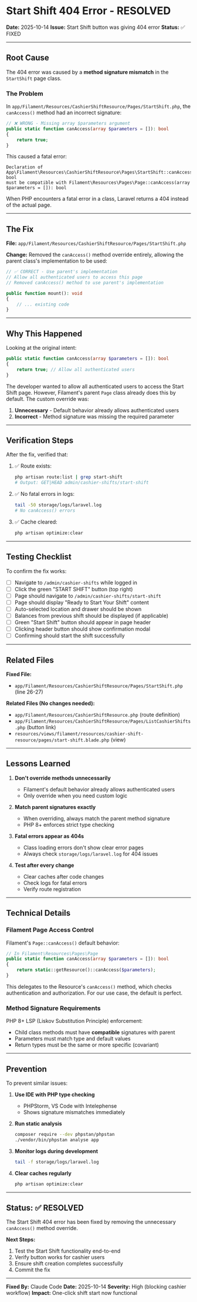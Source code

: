 # Start Shift 404 Error - RESOLVED

**Date:** 2025-10-14
**Issue:** Start Shift button was giving 404 error
**Status:** ✅ FIXED

---

## Root Cause

The 404 error was caused by a **method signature mismatch** in the `StartShift` page class.

### The Problem

In `app/Filament/Resources/CashierShiftResource/Pages/StartShift.php`, the `canAccess()` method had an incorrect signature:

```php
// ❌ WRONG - Missing array $parameters argument
public static function canAccess(array $parameters = []): bool
{
    return true;
}
```

This caused a fatal error:
```
Declaration of App\Filament\Resources\CashierShiftResource\Pages\StartShift::canAccess(): bool
must be compatible with Filament\Resources\Pages\Page::canAccess(array $parameters = []): bool
```

When PHP encounters a fatal error in a class, Laravel returns a 404 instead of the actual page.

---

## The Fix

**File:** `app/Filament/Resources/CashierShiftResource/Pages/StartShift.php`

**Change:**
Removed the `canAccess()` method override entirely, allowing the parent class's implementation to be used:

```php
// ✅ CORRECT - Use parent's implementation
// Allow all authenticated users to access this page
// Removed canAccess() method to use parent's implementation

public function mount(): void
{
    // ... existing code
}
```

---

## Why This Happened

Looking at the original intent:
```php
public static function canAccess(array $parameters = []): bool
{
    return true; // Allow all authenticated users
}
```

The developer wanted to allow all authenticated users to access the Start Shift page. However, Filament's parent `Page` class already does this by default. The custom override was:

1. **Unnecessary** - Default behavior already allows authenticated users
2. **Incorrect** - Method signature was missing the required parameter

---

## Verification Steps

After the fix, verified that:

1. ✅ Route exists:
   ```bash
   php artisan route:list | grep start-shift
   # Output: GET|HEAD admin/cashier-shifts/start-shift
   ```

2. ✅ No fatal errors in logs:
   ```bash
   tail -50 storage/logs/laravel.log
   # No canAccess() errors
   ```

3. ✅ Cache cleared:
   ```bash
   php artisan optimize:clear
   ```

---

## Testing Checklist

To confirm the fix works:

- [ ] Navigate to `/admin/cashier-shifts` while logged in
- [ ] Click the green "START SHIFT" button (top right)
- [ ] Page should navigate to `/admin/cashier-shifts/start-shift`
- [ ] Page should display "Ready to Start Your Shift" content
- [ ] Auto-selected location and drawer should be shown
- [ ] Balances from previous shift should be displayed (if applicable)
- [ ] Green "Start Shift" button should appear in page header
- [ ] Clicking header button should show confirmation modal
- [ ] Confirming should start the shift successfully

---

## Related Files

**Fixed File:**
- `app/Filament/Resources/CashierShiftResource/Pages/StartShift.php` (line 26-27)

**Related Files (No changes needed):**
- `app/Filament/Resources/CashierShiftResource.php` (route definition)
- `app/Filament/Resources/CashierShiftResource/Pages/ListCashierShifts.php` (button link)
- `resources/views/filament/resources/cashier-shift-resource/pages/start-shift.blade.php` (view)

---

## Lessons Learned

1. **Don't override methods unnecessarily**
   - Filament's default behavior already allows authenticated users
   - Only override when you need custom logic

2. **Match parent signatures exactly**
   - When overriding, always match the parent method signature
   - PHP 8+ enforces strict type checking

3. **Fatal errors appear as 404s**
   - Class loading errors don't show clear error pages
   - Always check `storage/logs/laravel.log` for 404 issues

4. **Test after every change**
   - Clear caches after code changes
   - Check logs for fatal errors
   - Verify route registration

---

## Technical Details

### Filament Page Access Control

Filament's `Page::canAccess()` default behavior:
```php
// In Filament\Resources\Pages\Page
public static function canAccess(array $parameters = []): bool
{
    return static::getResource()::canAccess($parameters);
}
```

This delegates to the Resource's `canAccess()` method, which checks authentication and authorization. For our use case, the default is perfect.

### Method Signature Requirements

PHP 8+ LSP (Liskov Substitution Principle) enforcement:
- Child class methods must have **compatible** signatures with parent
- Parameters must match type and default values
- Return types must be the same or more specific (covariant)

---

## Prevention

To prevent similar issues:

1. **Use IDE with PHP type checking**
   - PHPStorm, VS Code with Intelephense
   - Shows signature mismatches immediately

2. **Run static analysis**
   ```bash
   composer require --dev phpstan/phpstan
   ./vendor/bin/phpstan analyse app
   ```

3. **Monitor logs during development**
   ```bash
   tail -f storage/logs/laravel.log
   ```

4. **Clear caches regularly**
   ```bash
   php artisan optimize:clear
   ```

---

## Status: ✅ RESOLVED

The Start Shift 404 error has been fixed by removing the unnecessary `canAccess()` method override.

**Next Steps:**
1. Test the Start Shift functionality end-to-end
2. Verify button works for cashier users
3. Ensure shift creation completes successfully
4. Commit the fix

---

**Fixed By:** Claude Code
**Date:** 2025-10-14
**Severity:** High (blocking cashier workflow)
**Impact:** One-click shift start now functional
